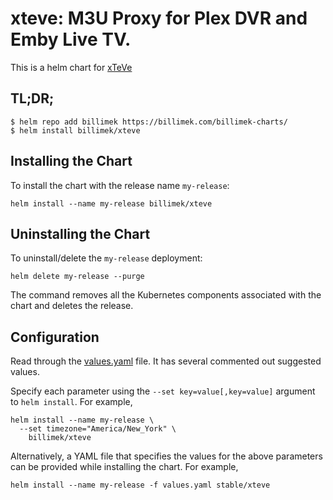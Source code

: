 # xteve: M3U Proxy for Plex DVR and Emby Live TV.

This is a helm chart for [xTeVe](https://github.com/xteve-project/xTeVe)

## TL;DR;

```shell
$ helm repo add billimek https://billimek.com/billimek-charts/
$ helm install billimek/xteve
```

## Installing the Chart

To install the chart with the release name `my-release`:

```console
helm install --name my-release billimek/xteve
```

## Uninstalling the Chart

To uninstall/delete the `my-release` deployment:

```console
helm delete my-release --purge
```

The command removes all the Kubernetes components associated with the chart and deletes the release.

## Configuration

Read through the [values.yaml](https://github.com/billimek/billimek-charts/blob/master/charts/xteve/values.yaml) file. It has several commented out suggested values.

Specify each parameter using the `--set key=value[,key=value]` argument to `helm install`. For example,

```console
helm install --name my-release \
  --set timezone="America/New_York" \
    billimek/xteve
```

Alternatively, a YAML file that specifies the values for the above parameters can be provided while installing the chart. For example,

```console
helm install --name my-release -f values.yaml stable/xteve
```
